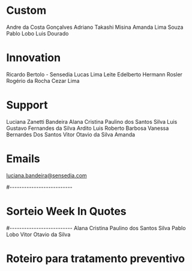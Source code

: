 # Custom
Andre da Costa Gonçalves
Adriano Takashi Misina
Amanda Lima Souza
Pablo Lobo
Luis Dourado 

# Innovation
Ricardo Bertolo - Sensedia
Lucas Lima Leite
Edelberto Hermann Rosler
Rogério da Rocha Cezar Lima


# Support
Luciana Zanetti Bandeira
Alana Cristina Paulino dos Santos Silva
Luis Gustavo Fernandes da Silva Ardito
Luis Roberto Barbosa
Vanessa Bernardes Dos Santos
Vitor Otavio da Silva
Amanda

# Emails

luciana.bandeira@sensedia.com

#--------------------------
# Sorteio Week In Quotes
#--------------------------
Alana Cristina Paulino dos Santos Silva
Pablo Lobo
Vitor Otavio da Silva



# Roteiro para tratamento preventivo
